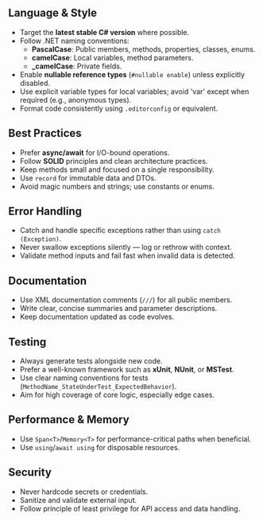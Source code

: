 ## Language & Style

- Target the **latest stable C# version** where possible.
- Follow .NET naming conventions:
  - **PascalCase**: Public members, methods, properties, classes, enums.
  - **camelCase**: Local variables, method parameters.
  - **\_camelCase**: Private fields.
- Enable **nullable reference types** (`#nullable enable`) unless explicitly disabled.
- Use explicit variable types for local variables; avoid 'var' except when required (e.g., anonymous types).
- Format code consistently using `.editorconfig` or equivalent.

## Best Practices

- Prefer **async/await** for I/O-bound operations.
- Follow **SOLID** principles and clean architecture practices.
- Keep methods small and focused on a single responsibility.
- Use `record` for immutable data and DTOs.
- Avoid magic numbers and strings; use constants or enums.

## Error Handling

- Catch and handle specific exceptions rather than using `catch (Exception)`.
- Never swallow exceptions silently — log or rethrow with context.
- Validate method inputs and fail fast when invalid data is detected.

## Documentation

- Use XML documentation comments (`///`) for all public members.
- Write clear, concise summaries and parameter descriptions.
- Keep documentation updated as code evolves.

## Testing

- Always generate tests alongside new code.
- Prefer a well-known framework such as **xUnit**, **NUnit**, or **MSTest**.
- Use clear naming conventions for tests (`MethodName_StateUnderTest_ExpectedBehavior`).
- Aim for high coverage of core logic, especially edge cases.

## Performance & Memory

- Use `Span<T>`/`Memory<T>` for performance-critical paths when beneficial.
- Use `using`/`await using` for disposable resources.

## Security

- Never hardcode secrets or credentials.
- Sanitize and validate external input.
- Follow principle of least privilege for API access and data handling.
